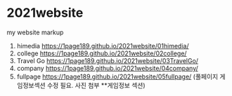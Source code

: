 # 2021website

my website markup
1. himedia https://1page189.github.io/2021website/01himedia/
2. college https://1page189.github.io/2021website/02college/
3. Travel Go https://1page189.github.io/2021website/03TravelGo/
4. company https://1page189.github.io/2021website/04company/
5. fullpage https://1page189.github.io/2021website/05fullpage/
(풀페이지 게임정보섹션 수정 필요. 사진 첨부 **게임정보 섹션)
